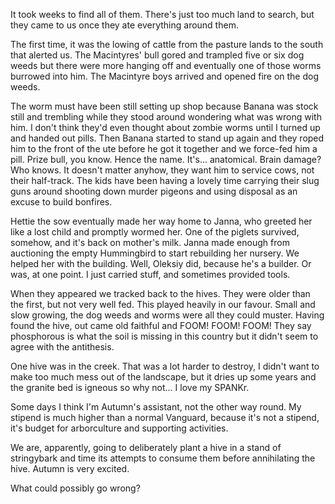 It took weeks to find all of them. There's just too much land to search, but they came to us once they ate everything around them. 

The first time, it was the lowing of cattle from the pasture lands to the south that alerted us. The Macintyres' bull gored and trampled five or six dog weeds but there were more hanging off and eventually one of those worms burrowed into him. The Macintyre boys arrived and opened fire on the dog weeds. 

The worm must have been still setting up shop because Banana was stock still and trembling while they stood around wondering what was wrong with him. I don't think they'd even thought about zombie worms until I turned up and handed out pills. Then Banana started to stand up again and they roped him to the front of the ute before he got it together and we force-fed him a pill. Prize bull, you know. Hence the name. It's... anatomical. Brain damage? Who knows. It doesn't matter anyhow, they want him to service cows, not their half-track. The kids have been having a lovely time carrying their slug guns around shooting down murder pigeons and using disposal as an excuse to build bonfires. 

Hettie the sow eventually made her way home to Janna, who greeted her like a lost child and promptly wormed her. One of the piglets survived, somehow, and it's back on mother's milk. Janna made enough from auctioning the empty Hummingbird to start rebuilding her nursery. We helped her with the building. Well, Oleksiy did, because he's a builder. Or was, at one point. I just carried stuff, and sometimes provided tools.

When they appeared we tracked back to the hives. They were older than the first, but not very well fed. This played heavily in our favour. Small and slow growing, the dog weeds and worms were all they could muster. Having found the hive, out came old faithful and FOOM! FOOM! FOOM! They say phosphorous is what the soil is missing in this country but it didn't seem to agree with the antithesis.

One hive was in the creek. That was a lot harder to destroy, I didn't want to make too much mess out of the landscape, but it dries up some years and the granite bed is igneous so why not... I love my SPANKr.

Some days I think I'm Autumn's assistant, not the other way round. My stipend is much higher than a normal Vanguard, because it's not a stipend, it's budget for arborculture and supporting activities. 

We are, apparently, going to deliberately plant a hive in a stand of stringybark and time its attempts to consume them before annihilating the hive. Autumn is very excited.

What could possibly go wrong?